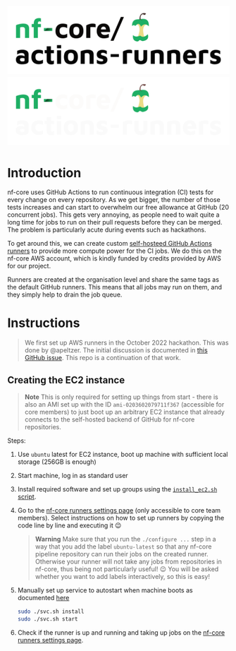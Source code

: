 # ![nf-core/actions-runners](images/nfcore-actionsrunners_logo.png#gh-light-mode-only) ![nf-core/actions-runners](images/nfcore-actionsrunners_logo_dark.png#gh-dark-mode-only)

# Introduction

nf-core uses GitHub Actions to run continuous integration (CI) tests for every change on every repository.
As we get bigger, the number of those tests increases and can start to overwhelm our free allowance at GitHub (20 concurrent jobs).
This gets very annoying, as people need to wait quite a long time for jobs to run on their pull requests before they can be merged.
The problem is particularly acute during events such as hackathons.

To get around this, we can create custom [self-hosteed GitHub Actions runners](https://docs.github.com/en/actions/hosting-your-own-runners/about-self-hosted-runners) to provide more compute power for the CI jobs.
We do this on the nf-core AWS account, which is kindly funded by credits provided by AWS for our project.

Runners are created at the organisation level and share the same tags as the default GitHub runners. This means that all jobs may run on them, and they simply help to drain the job queue.

# Instructions

> We first set up AWS runners in the October 2022 hackathon.
> This was done by @apeltzer. The initial discussion is documented in [this GitHub issue](https://github.com/nf-core/tools/issues/1940#issuecomment-1276032624).
> This repo is a continuation of that work.

## Creating the EC2 instance

> **Note**
> This is only required for setting up things from start - there is also an AMI set up with the ID `ami-0203602079711f367` (accessible for core members) to just boot up an arbitrary EC2 instance that already connects to the self-hosted backend of GitHub for nf-core repositories.

Steps:

1. Use `ubuntu` latest for EC2 instance, boot up machine with sufficient local storage (256GB is enough)

2. Start machine, log in as standard user

3. Install required software and set up groups using the [`install_ec2.sh` script](install_ec.sh).

4. Go to the [nf-core runners settings page](https://github.com/organizations/nf-core/settings/actions/runners) (only accessible to core team members). Select instructions on how to set up runners by copying the code line by line and executing it :wink:

    > **Warning**
    > Make sure that you run the `./configure ...` step in a way that you add the label `ubuntu-latest` so that any nf-core pipeline repository can run their jobs on the created runner.  Otherwise your runner will not take any jobs from repositories in nf-core, thus being not particularly useful! :wink: You will be asked whether you want to add labels interactively, so this is easy!

4. Manually set up service to autostart when machine boots as documented [here](https://docs.github.com/en/actions/hosting-your-own-runners/configuring-the-self-hosted-runner-application-as-a-service)
    ```bash
    sudo ./svc.sh install
    sudo ./svc.sh start
    ```

5. Check if the runner is up and running and taking up jobs on the [nf-core runners settings page](https://github.com/organizations/nf-core/settings/actions/runners).
